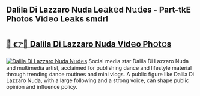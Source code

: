 ## Dalila Di Lazzaro Nuda Le𝚊k𝚎d N𝚞𝚍es - Part-tkE Photos Vid𝚎o Le𝚊ks smdrI

# <h2><a href="http://fbebjr.evod.top/?m=Dalila+Di+Lazzaro+Nuda">🔗 👉🔴 Dalila Di Lazzaro Nuda Vid𝚎o Ph𝚘t𝚘s</a></h2>

[![Dalila Di Lazzaro Nuda N𝚞d𝚎s](https://i.imgur.com/8V9OHl7.gif)](http://fbebjr.evod.top/?m=Dalila+Di+Lazzaro+Nuda)
Social media star Dalila Di Lazzaro Nuda and multimedia artist, acclaimed for publishing dance and lifestyle material through trending dance routines and mini vlogs. A public figure like Dalila Di Lazzaro Nuda, with a large following and a strong voice, can shape public opinion and influence policy. 
